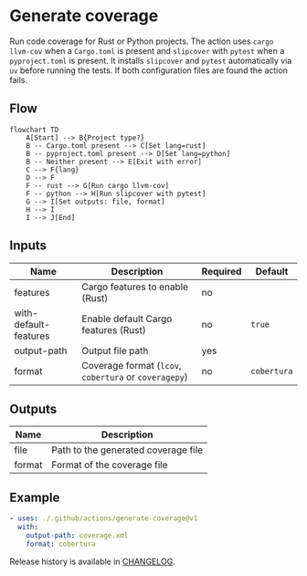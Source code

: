 # Generate coverage

Run code coverage for Rust or Python projects. The action uses
`cargo llvm-cov` when a `Cargo.toml` is present and `slipcover` with
`pytest` when a `pyproject.toml` is present. It installs `slipcover` and
`pytest` automatically via `uv` before running the tests. If both
configuration files are found the action fails.

## Flow

```mermaid
flowchart TD
    A[Start] --> B{Project type?}
    B -- Cargo.toml present --> C[Set lang=rust]
    B -- pyproject.toml present --> D[Set lang=python]
    B -- Neither present --> E[Exit with error]
    C --> F{lang}
    D --> F
    F -- rust --> G[Run cargo llvm-cov]
    F -- python --> H[Run slipcover with pytest]
    G --> I[Set outputs: file, format]
    H --> I
    I --> J[End]
```

## Inputs

| Name | Description | Required | Default |
| --- | --- | --- | --- |
| features | Cargo features to enable (Rust) | no | |
| with-default-features | Enable default Cargo features (Rust) | no | `true` |
| output-path | Output file path | yes | |
| format | Coverage format (`lcov`, `cobertura` or `coveragepy`) | no | `cobertura` |

## Outputs

| Name | Description |
| --- | --- |
| file | Path to the generated coverage file |
| format | Format of the coverage file |

## Example

```yaml
- uses: ./.github/actions/generate-coverage@v1
  with:
    output-path: coverage.xml
    format: cobertura
```

Release history is available in [CHANGELOG](CHANGELOG.md).
